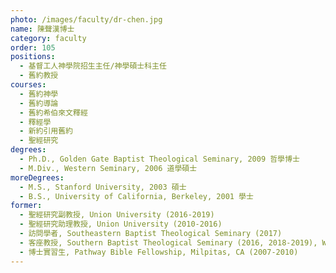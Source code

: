 ```yaml
---
photo: /images/faculty/dr-chen.jpg
name: 陳聲漢博士
category: faculty
order: 105
positions:
  - 基督工人神學院招生主任/神學碩士科主任
  - 舊約教授
courses:
  - 舊約神學
  - 舊約導論
  - 舊約希伯來文釋經
  - 釋經學
  - 新約引用舊約
  - 聖經研究
degrees:
  - Ph.D., Golden Gate Baptist Theological Seminary, 2009 哲學博士
  - M.Div., Western Seminary, 2006 道學碩士
moreDegrees:
  - M.S., Stanford University, 2003 碩士
  - B.S., University of California, Berkeley, 2001 學士
former:
  - 聖經研究副教授, Union University (2016-2019)
  - 聖經研究助理教授, Union University (2010-2016)
  - 訪問學者, Southeastern Baptist Theological Seminary (2017)
  - 客座教授, Southern Baptist Theological Seminary (2016, 2018-2019), Western Seminary (2008-2010), Golden Gate Baptist Theological Seminary (2008)
  - 博士實習生, Pathway Bible Fellowship, Milpitas, CA (2007-2010)
---
```

